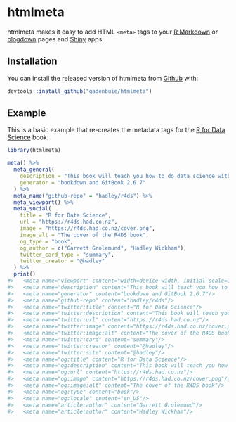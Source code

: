 
<!-- README.md is generated from README.Rmd. Please edit that file -->

# htmlmeta

<!-- badges: start -->

<!-- badges: end -->

htmlmeta makes it easy to add HTML `<meta>` tags to your [R
Markdown](https://rmarkdown.rstudio.com) or
[blogdown](https://bookdown.org/yihui/blogdown) pages and
[Shiny](https://shiny.rstudio.com) apps.

## Installation

You can install the released version of htmlmeta from
[Github](https://github.com/gadenbuie/htmlmeta) with:

``` r
devtools::install_github("gadenbuie/htmlmeta")
```

## Example

This is a basic example that re-creates the metadata tags for the [R for
Data Science](https://r4ds.had.co.nz/) book.

``` r
library(htmlmeta)

meta() %>%
  meta_general(
    description = "This book will teach you how to do data science with R...",
    generator = "bookdown and GitBook 2.6.7"
  ) %>% 
  meta_name("github-repo" = "hadley/r4ds") %>% 
  meta_viewport() %>% 
  meta_social(
    title = "R for Data Science",
    url = "https://r4ds.had.co.nz",
    image = "https://r4ds.had.co.nz/cover.png",
    image_alt = "The cover of the R4DS book",
    og_type = "book",
    og_author = c("Garrett Grolemund", "Hadley Wickham"),
    twitter_card_type = "summary",
    twitter_creator = "@hadley"
  ) %>% 
  print()
#>   <meta name="viewport" content="width=device-width, initial-scale=1, orientation=auto"/>
#>   <meta name="description" content="This book will teach you how to do data science with R..."/>
#>   <meta name="generator" content="bookdown and GitBook 2.6.7"/>
#>   <meta name="github-repo" content="hadley/r4ds"/>
#>   <meta name="twitter:title" content="R for Data Science"/>
#>   <meta name="twitter:description" content="This book will teach you how to do data science with R..."/>
#>   <meta name="twitter:url" content="https://r4ds.had.co.nz"/>
#>   <meta name="twitter:image" content="https://r4ds.had.co.nz/cover.png"/>
#>   <meta name="twitter:image:alt" content="The cover of the R4DS book"/>
#>   <meta name="twitter:card" content="summary"/>
#>   <meta name="twitter:creator" content="@hadley"/>
#>   <meta name="twitter:site" content="@hadley"/>
#>   <meta name="og:title" content="R for Data Science"/>
#>   <meta name="og:description" content="This book will teach you how to do data science with R..."/>
#>   <meta name="og:url" content="https://r4ds.had.co.nz"/>
#>   <meta name="og:image" content="https://r4ds.had.co.nz/cover.png"/>
#>   <meta name="og:image:alt" content="The cover of the R4DS book"/>
#>   <meta name="og:type" content="book"/>
#>   <meta name="og:locale" content="en_US"/>
#>   <meta name="article:author" content="Garrett Grolemund"/>
#>   <meta name="article:author" content="Hadley Wickham"/>
```
